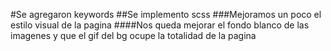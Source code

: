 #Se agregaron keywords
##Se implemento scss
###Mejoramos un poco el estilo visual de la pagina
####Nos queda mejorar el fondo blanco de las imagenes y que el gif del bg ocupe la totalidad de la pagina